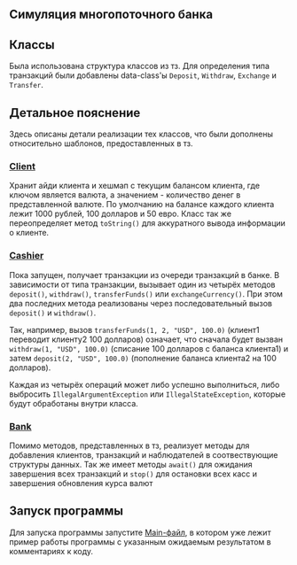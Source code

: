 ## Симуляция многопоточного банка

## Классы
Была использована структура классов из тз. Для определения типа транзакций были добавлены data-class'ы `Deposit`, 
`Withdraw`, `Exchange` и `Transfer`.

## Детальное пояснение
Здесь описаны детали реализации тех классов, что были дополнены относительно шаблонов, предоставленных в тз.

### [Client](src/model/Client.kt)
Хранит айди клиента и хешмап с текущим балансом клиента, где ключом является валюта, а значением - количество денег в 
представленной валюте. По умолчанию на балансе каждого клиента лежит 1000 рублей, 100 долларов и 50 евро. Класс так же
переопределяет метод `toString()` для аккуратного вывода информации о клиенте.

### [Cashier](src/worker/Cashier.kt)
Пока запущен, получает транзакции из очереди транзакций в банке. В зависимости от типа транзакции, вызывает один из 
четырёх методов `deposit()`, `withdraw()`, `transferFunds()` или `exchangeCurrency()`. При этом два последних метода
реализованы через последовательный вызов `deposit()` и `withdraw()`.

Так, например, вызов `transferFunds(1, 2, "USD", 100.0)` (клиент1 переводит клиенту2 100 долларов) означает, 
что сначала будет вызван `withdraw(1, "USD", 100.0)` (списание 100 долларов с баланса клиента1) и 
затем `deposit(2, "USD", 100.0)` (пополнение баланса клиента2 на 100 долларов). 

Каждая из четырёх операций может либо успешно выполниться, либо выбросить `IllegalArgumentException` или `IllegalStateException`,
которые будут обработаны внутри класса.

### [Bank](src/monitor/Bank.kt)
Помимо методов, представленных в тз, реализует методы для добавления клиентов, транзакций и наблюдателей в соотвествующие
структуры данных. Так же имеет методы `await()` для ожидания завершения всех транзакций и `stop()` для остановки всех 
касс и завершения обновления курса валют

## Запуск программы
Для запуска программы запустите [Main-файл](src/Main.kt), в котором уже лежит пример работы программы с указанным ожидаемым
результатом в комментариях к коду.